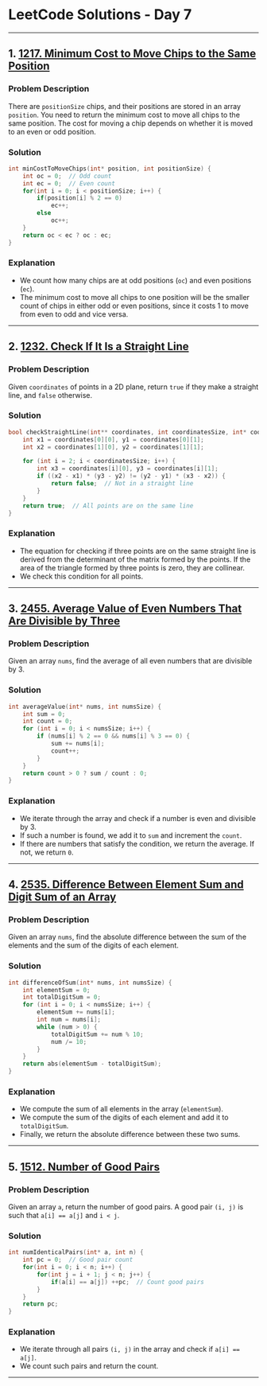 
# LeetCode Solutions - Day 7

---

## 1. **[1217. Minimum Cost to Move Chips to the Same Position](https://leetcode.com/problems/minimum-cost-to-move-chips-to-the-same-position/)**

### Problem Description

There are `positionSize` chips, and their positions are stored in an array `position`. You need to return the minimum cost to move all chips to the same position. The cost for moving a chip depends on whether it is moved to an even or odd position.

### Solution

```cpp
int minCostToMoveChips(int* position, int positionSize) {
    int oc = 0;  // Odd count
    int ec = 0;  // Even count
    for(int i = 0; i < positionSize; i++) {
        if(position[i] % 2 == 0)
            ec++;
        else
            oc++;
    }
    return oc < ec ? oc : ec;
}
```

### Explanation

- We count how many chips are at odd positions (`oc`) and even positions (`ec`).
- The minimum cost to move all chips to one position will be the smaller count of chips in either odd or even positions, since it costs 1 to move from even to odd and vice versa.

---

## 2. **[1232. Check If It Is a Straight Line](https://leetcode.com/problems/check-if-it-is-a-straight-line/)**

### Problem Description

Given `coordinates` of points in a 2D plane, return `true` if they make a straight line, and `false` otherwise.

### Solution

```cpp
bool checkStraightLine(int** coordinates, int coordinatesSize, int* coordinatesColSize) {
    int x1 = coordinates[0][0], y1 = coordinates[0][1];
    int x2 = coordinates[1][0], y2 = coordinates[1][1];

    for (int i = 2; i < coordinatesSize; i++) {
        int x3 = coordinates[i][0], y3 = coordinates[i][1];
        if ((x2 - x1) * (y3 - y2) != (y2 - y1) * (x3 - x2)) {
            return false;  // Not in a straight line
        }
    }
    return true;  // All points are on the same line
}
```

### Explanation

- The equation for checking if three points are on the same straight line is derived from the determinant of the matrix formed by the points. If the area of the triangle formed by three points is zero, they are collinear.
- We check this condition for all points.

---

## 3. **[2455. Average Value of Even Numbers That Are Divisible by Three](https://leetcode.com/problems/average-value-of-even-numbers-that-are-divisible-by-three/)**

### Problem Description

Given an array `nums`, find the average of all even numbers that are divisible by 3.

### Solution

```cpp
int averageValue(int* nums, int numsSize) {
    int sum = 0;
    int count = 0;
    for (int i = 0; i < numsSize; i++) {
        if (nums[i] % 2 == 0 && nums[i] % 3 == 0) {
            sum += nums[i];
            count++;
        }
    }
    return count > 0 ? sum / count : 0;
}
```

### Explanation

- We iterate through the array and check if a number is even and divisible by 3.
- If such a number is found, we add it to `sum` and increment the `count`.
- If there are numbers that satisfy the condition, we return the average. If not, we return `0`.

---

## 4. **[2535. Difference Between Element Sum and Digit Sum of an Array](https://leetcode.com/problems/difference-between-element-sum-and-digit-sum-of-an-array/)**

### Problem Description

Given an array `nums`, find the absolute difference between the sum of the elements and the sum of the digits of each element.

### Solution

```cpp
int differenceOfSum(int* nums, int numsSize) {
    int elementSum = 0;
    int totalDigitSum = 0;
    for (int i = 0; i < numsSize; i++) {
        elementSum += nums[i];
        int num = nums[i];
        while (num > 0) {
            totalDigitSum += num % 10;
            num /= 10;
        }
    }
    return abs(elementSum - totalDigitSum);
}
```

### Explanation

- We compute the sum of all elements in the array (`elementSum`).
- We compute the sum of the digits of each element and add it to `totalDigitSum`.
- Finally, we return the absolute difference between these two sums.

---

## 5. **[1512. Number of Good Pairs](https://leetcode.com/problems/number-of-good-pairs/)**

### Problem Description

Given an array `a`, return the number of good pairs. A good pair `(i, j)` is such that `a[i] == a[j]` and `i < j`.

### Solution

```cpp
int numIdenticalPairs(int* a, int n) {
    int pc = 0;  // Good pair count
    for(int i = 0; i < n; i++) {
        for(int j = i + 1; j < n; j++) {
            if(a[i] == a[j]) ++pc;  // Count good pairs
        }
    }
    return pc;
}
```

### Explanation

- We iterate through all pairs `(i, j)` in the array and check if `a[i] == a[j]`.
- We count such pairs and return the count.

---

